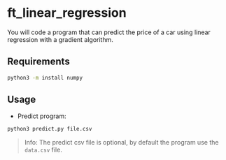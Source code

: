 # ft_linear_regression
You will code a program that can predict the price of a car using linear regression with a gradient algorithm.

## Requirements

```bash
python3 -m install numpy
```

## Usage

- Predict program:

```bash
python3 predict.py file.csv
```

> Info: The predict csv file is optional, by default the program use the `data.csv` file.
